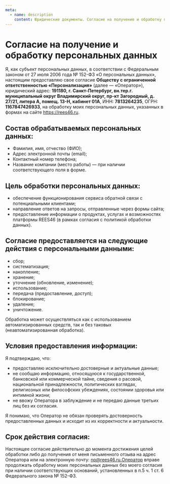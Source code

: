 ```yaml
---
meta:
  - name: description
    content: Юридические документы. Согласие на получение и обработку персональных данных
---
```


# Согласие на получение и обработку персональных данных

Я, как субъект персональных данных, в соответствии с Федеральным законом от 27 июля 2006 года № 152-ФЗ «О персональных данных», настоящим предоставляю свое согласие **Обществу с ограниченной ответственностью «Персонализация»** (далее — «Оператор»), юридический адрес: **191180, г. Санкт-Петербург, вн.тер.г. муниципальный округ Владимирский округ, пр-кт Загородный, д. 27/21, литера А, помещ. 13-Н, кабинет 01А**, ИНН: **7813264235**, ОГРН: **1167847426933**, на обработку моих персональных данных, указанных в формах на сайте https://rees46.ru.

## Состав обрабатываемых персональных данных:
- Фамилия, имя, отчество (ФИО);
- Адрес электронной почты (email);
- Контактный номер телефона;
- Название компании (место работы) — при наличии соответствующего поля в форме.

## Цель обработки персональных данных:
- обеспечение функционирования сервиса обратной связи с потенциальными клиентами;
- направление ответов на запросы, отправленные через формы сайта;
- предоставление информации о продуктах, услугах и возможностях платформы REES46 (в рамках согласия с политикой обработки данных).

## Согласие предоставляется на следующие действия с персональными данными:
- сбор;
- систематизация;
- накопление;
- хранение;
- уточнение (обновление, изменение);
- использование;
- передача (предоставление, доступ);
- блокирование;
- удаление;
- уничтожение.

Обработка может осуществляться как с использованием автоматизированных средств, так и без таковых (неавтоматизированная обработка).

## Условия предоставления информации:

Я подтверждаю, что:
- предоставляю исключительно достоверные и актуальные данные;
- не сообщаю информацию, относящуюся к государственной, банковской или коммерческой тайне, сведения о расовой, национальной принадлежности, политических взглядах, религиозных или философских убеждениях, состоянии здоровья или интимной жизни;
- не ввожу Оператора в заблуждение и не передаю данные третьих лиц без их согласия.

Я понимаю, что Оператор не обязан проверять достоверность предоставленных данных и исходит из их корректности и актуальности.

## Срок действия согласия:

Настоящее согласие действительно до момента достижения целей обработки либо до получения от меня письменного отзыва на адрес Оператора или на электронную почту: np@rees46.ru.Оператор вправе продолжать обработку моих персональных данных без моего согласия при наличии соответствующих оснований, установленных в п.5  ч. 1 ст. 6 Федерального закона № 152-ФЗ.